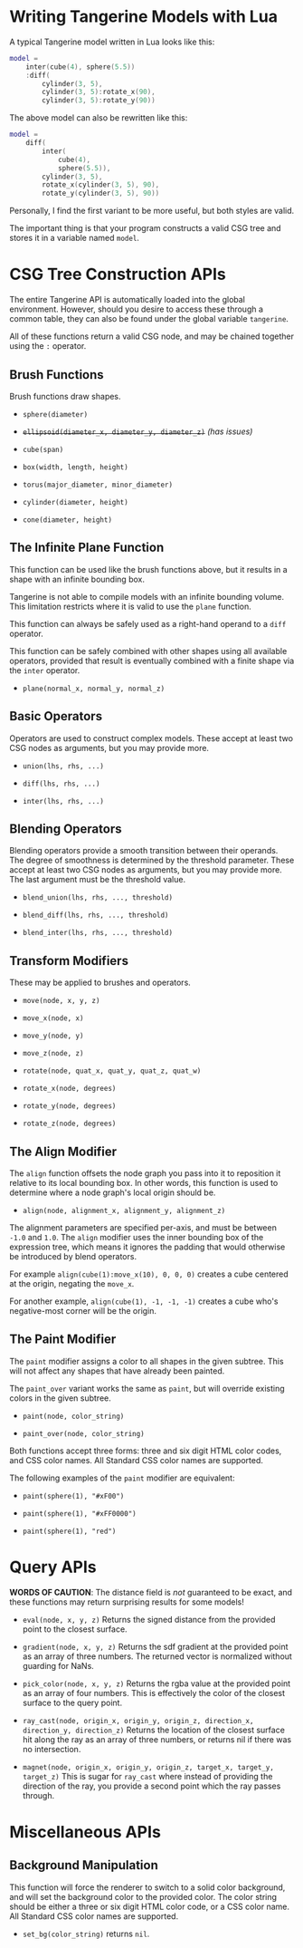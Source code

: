 # Writing Tangerine Models with Lua

A typical Tangerine model written in Lua looks like this:

```lua
model =
	inter(cube(4), sphere(5.5))
	:diff(
		cylinder(3, 5),
		cylinder(3, 5):rotate_x(90),
		cylinder(3, 5):rotate_y(90))
```

The above model can also be rewritten like this:

```lua
model =
	diff(
		inter(
			cube(4),
			sphere(5.5)),
		cylinder(3, 5),
		rotate_x(cylinder(3, 5), 90),
		rotate_y(cylinder(3, 5), 90))
```

Personally, I find the first variant to be more useful, but both styles are valid.

The important thing is that your program constructs a valid CSG tree and stores it in a variable named `model`.

# CSG Tree Construction APIs

The entire Tangerine API is automatically loaded into the global environment.  However, should you desire to access these through a common table, they can also be found under the global variable `tangerine`.

All of these functions return a valid CSG node, and may be chained together using the `:` operator.

## Brush Functions

Brush functions draw shapes.

 * `sphere(diameter)`

 * ~~`ellipsoid(diameter_x, diameter_y, diameter_z)`~~ *(has issues)*

 * `cube(span)`

 * `box(width, length, height)`

 * `torus(major_diameter, minor_diameter)`

 * `cylinder(diameter, height)`

 * `cone(diameter, height)`

## The Infinite Plane Function

This function can be used like the brush functions above, but it results in a shape with an infinite bounding box.

Tangerine is not able to compile models with an infinite bounding volume.  This limitation restricts where it is valid to use the `plane` function.

This function can always be safely used as a right-hand operand to a `diff` operator.

This function can be safely combined with other shapes using all available operators, provided that result is eventually combined with a finite shape via the `inter` operator.

 * `plane(normal_x, normal_y, normal_z)`

## Basic Operators

Operators are used to construct complex models.  These accept at least two CSG nodes as arguments, but you may provide more.

 * `union(lhs, rhs, ...)`

 * `diff(lhs, rhs, ...)`

 * `inter(lhs, rhs, ...)`

## Blending Operators

Blending operators provide a smooth transition between their operands.  The degree of smoothness is determined by the threshold parameter.  These accept at least two CSG nodes as arguments, but you may provide more.  The last argument must be the threshold value.

 * `blend_union(lhs, rhs, ..., threshold)`

 * `blend_diff(lhs, rhs, ..., threshold)`

 * `blend_inter(lhs, rhs, ..., threshold)`

## Transform Modifiers

These may be applied to brushes and operators.

 * `move(node, x, y, z)`

 * `move_x(node, x)`

 * `move_y(node, y)`

 * `move_z(node, z)`

 * `rotate(node, quat_x, quat_y, quat_z, quat_w)`

 * `rotate_x(node, degrees)`

 * `rotate_y(node, degrees)`

 * `rotate_z(node, degrees)`

## The Align Modifier

The `align` function offsets the node graph you pass into it to reposition it relative to its local bounding box.  In other words, this function is used to determine where a node graph's local origin should be.

 * `align(node, alignment_x, alignment_y, alignment_z)`

The alignment parameters are specified per-axis, and must be between `-1.0` and `1.0`.  The `align` modifier uses the inner bounding box of the expression tree, which means it ignores the padding that would otherwise be introduced by blend operators.

For example `align(cube(1):move_x(10), 0, 0, 0)` creates a cube centered at the origin, negating the `move_x`.

For another example, `align(cube(1), -1, -1, -1)` creates a cube who's negative-most corner will be the origin.

## The Paint Modifier

The `paint` modifier assigns a color to all shapes in the given subtree.  This will not affect any shapes that have already been painted.

The `paint_over` variant works the same as `paint`, but will override existing colors in the given subtree.

 * `paint(node, color_string)`

 * `paint_over(node, color_string)`

Both functions accept three forms: three and six digit HTML color codes, and CSS color names.  All Standard CSS color names are supported.

The following examples of the `paint` modifier are equivalent:

 * `paint(sphere(1), "#xF00")`

 * `paint(sphere(1), "#xFF0000")`

 * `paint(sphere(1), "red")`

# Query APIs

**WORDS OF CAUTION**: The distance field is *not* guaranteed to be exact, and these functions may return surprising results for some models!

 * `eval(node, x, y, z)`
   Returns the signed distance from the provided point to the closest surface.

 * `gradient(node, x, y, z)`
   Returns the sdf gradient at the provided point as an array of three numbers.  The returned vector is normalized without guarding for NaNs.

 * `pick_color(node, x, y, z)`
   Returns the rgba value at the provided point as an array of four numbers.  This is effectively the color of the closest surface to the query point.

 * `ray_cast(node, origin_x, origin_y, origin_z, direction_x, direction_y, direction_z)`
   Returns the location of the closest surface hit along the ray as an array of three numbers, or returns nil if there was no intersection.

 * `magnet(node, origin_x, origin_y, origin_z, target_x, target_y, target_z)`
   This is sugar for `ray_cast` where instead of providing the direction of the ray, you provide a second point which the ray passes through.

# Miscellaneous APIs
## Background Manipulation

This function will force the renderer to switch to a solid color background, and will set the background color to the provided color.  The color string should be either a three or six digit HTML color code, or a CSS color name.  All Standard CSS color names are supported.

 * `set_bg(color_string)` returns `nil`.
